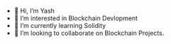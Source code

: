 - 👋 Hi, I’m Yash
- 👀 I’m interested in Blockchain Devlopment
- 🌱 I’m currently learning Solidity
- 💞️ I’m looking to collaborate on Blockchain Projects.





<!---
The-Yash is a ✨ special ✨ repository because its `README.md` (this file) appears on your GitHub profile.
You can click the Preview link to take a look at your changes.
--->

